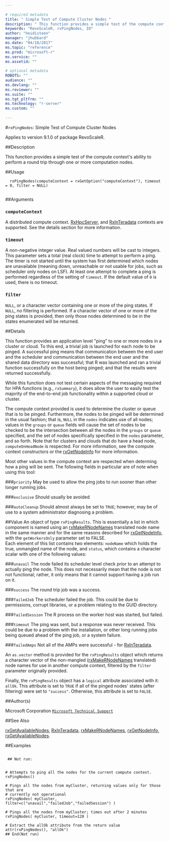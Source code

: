 ```yaml
--- 
 
# required metadata 
title: " Simple Test of Compute Cluster Nodes " 
description: " This function provides a simple test of the compute context's ability to perform a round trip through one or more  computation nodes. " 
keywords: "RevoScaleR, rxPingNodes, IO" 
author: "heidisteen" 
manager: "jhubbard" 
ms.date: "04/18/2017" 
ms.topic: "reference" 
ms.prod: "microsoft-r" 
ms.service: "" 
ms.assetid: "" 
 
# optional metadata 
ROBOTS: "" 
audience: "" 
ms.devlang: "" 
ms.reviewer: "" 
ms.suite: "" 
ms.tgt_pltfrm: "" 
ms.technology: "r-server" 
ms.custom: "" 
 
--- 
```

 
 
 #`rxPingNodes`:  Simple Test of Compute Cluster Nodes 

 Applies to version 9.1.0 of package RevoScaleR.
 
 ##Description
 
This function provides a simple test of the compute context's ability to perform a round trip through one or more 
computation nodes.
 
 
 
 ##Usage

```   
  rxPingNodes(computeContext = rxGetOption("computeContext"), timeout = 0, filter = NULL)
 
```
 
 
 ##Arguments

   
  
 ### `computeContext`
 A distributed compute context. [RxHpcServer](../../r-reference/revoscaler/revoscaler-deprecated.md), and  [RxInTeradata](RxInTeradata.md) contexts are supported.  See the details section for more information. 
  
  
  
 ### `timeout`
 A non-negative integer value.  Real valued numbers will be cast to integers.  This parameter sets a total (real clock) time to attempt to perform a ping.  The timer is not started until  the system has first determined which nodes are unavailable (meaning down, unreachable or not usable for jobs,  such as scheduler only nodes on LSF).   At least one attempt to complete a ping is performed regardless of the setting of `timeout`.  If the default value of `0` is used, there is no timeout. 
  
  
  
 ### `filter`
 `NULL`, or a character vector containing one or more of the ping states.  If `NULL`, no filtering is  performed.  If a character vector of one or more of the ping states is provided, then only those nodes determined to be in the  states enumerated will be returned. 
  
  
 
 
 
 ##Details
 
This function provides an application level "ping" to one or more nodes in a cluster or cloud.  To this end, a trivial job is launched for 
each node to be pinged.  A successful ping means that communication between the end user and the scheduler and communication between the 
end user and the shared data directory was successful; that R was launched and ran a trivial function successfully on the host being pinged; 
and that the results were returned successfully.

While this function does not test certain aspects of the messaging required for HPA functions (e.g., `rxSummary`), it does allow the user 
to easily test the majority of the end-to-end job functionality within a supported cloud or cluster.

The compute context provided is used to determine the cluster or queue 
that is to be pinged.  Furthermore, the nodes to be pinged will be determined in the usual fashion; that is, 
`NULL` in the `nodes` indicates use of all nodes; values in the `groups` or `queue` fields will 
cause the set of nodes to be checked to be the intersection between all the nodes in the `groups` or `queue` 
specified, and the set of nodes specifically specified in the `nodes` parameter, and so forth.  Note that for 
clusters and clouds that do have a head node, `computeOnHeadNode` is respected.  For more 
information, see the compute context constructors or the [rxGetNodeInfo](../../r-reference/revoscaler/rxgetnodeinfo.md) for more information.

Most other values in the compute context are respected when determing how a ping will be sent.  The following fields in particular are of note 
when using this tool:



###`priority` 
May be used to allow the ping jobs to run sooner than other longer running jobs.


###`exclusive` 
Should usually be avoided


###`autoCleanup` 
Should almost always be set to `TRUE`; however, may be of use to a system administrator diagnosing a problem.



 
 
 
 ##Value
  An object of type `rxPingResults`.  This is essentially a list in which component is named using an [rxMakeRNodeNames](rxMakeRNodeNames.md) translated 
node name in the same manner and for the same reasons described for [rxGetNodeInfo](../../r-reference/revoscaler/rxgetnodeinfo.md), with the `getWorkersOnly` parameter set to FALSE.  
Each element of this list contains two
elements: `nodeName` which holds the true, unmangled name of the node, and `status`, which contains a character scalar with one of 
the following values:


###`unavail`
The node failed its scheduler level check prior to an attempt to actually ping the node.  This does not necessarily mean that the node is not not functional;  rather, it only means that it cannot support having a job run on it.


###`success`
The round trip job was a success.


###`failedJob`
The scheduler failed the job.  This could be due to permissions, corrupt libraries, or a problem relating to the GUID directory.


###`failedSession`
The R process on the worker host was started, but failed.


###`timeout`
The ping was sent, but a response was never received.  This could be due to a problem with the installation, or other long running jobs being queued ahead of the ping job, or a system failure.


###`failedAmps`
Not all of the AMPs were successful - for [RxInTeradata](RxInTeradata.md).


An `as.vector` method is provided for the `rxPingResults` object which returns a character vector of the non-mangled 
([rxMakeRNodeNames](rxMakeRNodeNames.md) translated) node names for use in another compute context, filtered by the `filter` parameter originally 
provided.

Finally, the `rxPingResults` object has a `logical` attribute associated with it: `allOk`.  This attribute is set to `TRUE` if all of 
the pinged nodes' states (after filtering) were set to `"success"`.  Otherwise, this attribute is set to `FALSE`.

 
 ##Author(s)
 
Microsoft Corporation [`Microsoft Technical Support`](https://go.microsoft.com/fwlink/?LinkID=698556&clcid=0x409)

 
 
 ##See Also
 
[rxGetAvailableNodes](../../r-reference/revoscaler/rxgetavailablenodes.md),
[RxInTeradata](RxInTeradata.md),
[rxMakeRNodeNames](rxMakeRNodeNames.md),
[rxGetNodeInfo](../../r-reference/revoscaler/rxgetnodeinfo.md),
[rxGetAvailableNodes](../../r-reference/revoscaler/rxgetavailablenodes.md).
   
 
 
 ##Examples

 ```
   
  ## Not run:
 

# Attempts to ping all the nodes for the current compute context.
rxPingNodes()

# Pings all the nodes from myCluster, returning values only for those that are
# currently not operational
rxPingNodes( myCluster, filter=c("unavail","failedJob","failedSession") )

# Pings all the nodes from myCluster; times out after 2 minutes
rxPingNodes( myCluster, timeout=120 )

# Extract the allOk attribute from the return value
attr(rxPingNodes(), "allOk")
 ## End(Not run) 
  
 
```
 
 
 
 
 
 
 
 
 
